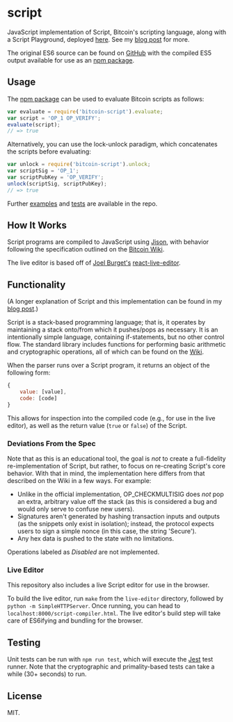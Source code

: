 script
======

JavaScript implementation of Script, Bitcoin's scripting language, along with a Script Playground, deployed [here](http://www.crmarsh.com/script-playground/). See my [blog post](crmarsh.com/script/) for more.

The original ES6 source can be found on [GitHub](https://github.com/crm416/script) with the compiled ES5 output available for use as an [npm package](https://www.npmjs.com/package/bitcoin-script).

## Usage

The [npm package](https://www.npmjs.com/package/bitcoin-script) can be used to evaluate Bitcoin scripts as follows:

```js
var evaluate = require('bitcoin-script').evaluate;
var script = 'OP_1 OP_VERIFY';
evaluate(script);
// => true
```

Alternatively, you can use the lock-unlock paradigm, which concatenates the scripts before evaluating:

```js
var unlock = require('bitcoin-script').unlock;
var scriptSig = 'OP_1';
var scriptPubKey = 'OP_VERIFY';
unlock(scriptSig, scriptPubKey);
// => true
```

Further [examples](https://github.com/crm416/script/tree/master/src/examples) and [tests](https://github.com/crm416/script/tree/master/src/__tests__) are available in the repo.

## How It Works

Script programs are compiled to JavaScript using [Jison](http://zaach.github.io/jison/), with behavior following the specification outlined on the [Bitcoin Wiki](https://en.bitcoin.it/wiki/Script).

The live editor is based off of [Joel Burget's](http://joelburget.com/) [react-live-editor](https://github.com/joelburget/react-live-editor/).

## Functionality

(A longer explanation of Script and this implementation can be found in my [blog post](crmarsh.com/script/).)

Script is a stack-based programming language; that is, it operates by maintaining a stack onto/from which it pushes/pops as necessary. It is an intentionally simple language, containing if-statements, but no other control flow. The standard library includes functions for performing basic arithmetic and cryptographic operations, all of which can be found on the [Wiki](https://en.bitcoin.it/wiki/Script).

When the parser runs over a Script program, it returns an object of the following form:

```js
{
    value: [value],
    code: [code]
}
```

This allows for inspection into the compiled code (e.g., for use in the live editor), as well as the return value (`true` or `false`) of the Script.

### Deviations From the Spec

Note that as this is an educational tool, the goal is _not_ to create a full-fidelity re-implementation of Script, but rather, to focus on re-creating Script's core behavior. With that in mind, the implementation here differs from that described on the Wiki in a few ways. For example:

- Unlike in the official implementation, OP_CHECKMULTISIG does _not_ pop an extra, arbitrary value off the stack (as this is considered a bug and would only serve to confuse new users).
- Signatures aren't generated by hashing transaction inputs and outputs (as the snippets only exist in isolation); instead, the protocol expects users to sign a simple nonce (in this case, the string 'Secure').
- Any hex data is pushed to the state with no limitations.

Operations labeled as _Disabled_ are not implemented.

### Live Editor

This repository also includes a live Script editor for use in the browser.

To build the live editor, run `make` from the `live-editor` directory, followed by `python -m SimpleHTTPServer`. Once running, you can head to `localhost:8000/script-compiler.html`. The live editor's build step will take care of ES6ifying and bundling for the browser.

## Testing

Unit tests can be run with `npm run test`, which will execute the [Jest](https://facebook.github.io/jest/) test runner. Note that the cryptographic and primality-based tests can take a while (30+ seconds) to run.

## License

MIT.
